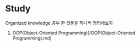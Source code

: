 # Study
Organized knowledge
공부 한 것들을 하나씩 정리해보자
1. OOP(Object-Oriented Programming)[/OOP(Object-Oriented Programming).md]
